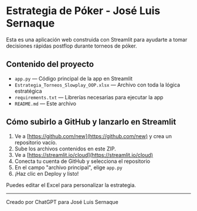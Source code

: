 
# Estrategia de Póker - José Luis Sernaque

Esta es una aplicación web construida con Streamlit para ayudarte a tomar decisiones rápidas postflop durante torneos de póker.

## Contenido del proyecto

- `app.py` — Código principal de la app en Streamlit
- `Estrategia_Torneos_Slowplay_OOP.xlsx` — Archivo con toda la lógica estratégica
- `requirements.txt` — Librerías necesarias para ejecutar la app
- `README.md` — Este archivo

## Cómo subirlo a GitHub y lanzarlo en Streamlit

1. Ve a [https://github.com/new](https://github.com/new) y crea un repositorio vacío.
2. Sube los archivos contenidos en este ZIP.
3. Ve a [https://streamlit.io/cloud](https://streamlit.io/cloud)
4. Conecta tu cuenta de GitHub y selecciona el repositorio
5. En el campo "archivo principal", elige `app.py`
6. ¡Haz clic en Deploy y listo!

Puedes editar el Excel para personalizar la estrategia.

---

Creado por ChatGPT para José Luis Sernaque
